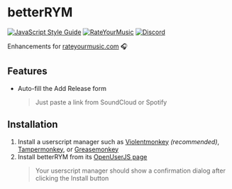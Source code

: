 # betterRYM
[![JavaScript Style Guide](https://img.shields.io/badge/code%20style-standard-yellow?style=flat-square)](https://standardjs.com)
[![RateYourMusic](https://img.shields.io/badge/rym-~CaptainMocha-blue?style=flat-square)](https://rateyourmusic.com/~CaptainMocha)
[![Discord](https://img.shields.io/badge/discord-mocha%230024-lightgrey?style=flat-square)](https://discord.gg/TnDuvPW)

Enhancements for [rateyourmusic.com](https://rateyourmusic.com/) 🎧

## Features
- Auto-fill the Add Release form
  > Just paste a link from SoundCloud or Spotify

## Installation
1. Install a userscript manager such as [Violentmonkey](https://violentmonkey.github.io/) *(recommended)*, [Tampermonkey](https://www.tampermonkey.net/), or [Greasemonkey](https://addons.mozilla.org/en-US/firefox/addon/greasemonkey/)
2. Install betterRYM from its [OpenUserJS page](https://openuserjs.org/scripts/mocha/BetterRYM)
   > Your userscript manager should show a confirmation dialog after clicking the Install button
